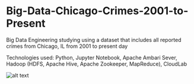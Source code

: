 # Big-Data-Chicago-Crimes-2001-to-Present
Big Data Engineering studying using a dataset that includes all reported crimes from Chicago, IL from 2001 to present day

Technologies used: Python, Jupyter Notebook, Apache Ambari Sever, Hadoop (HDFS, Apache Hive, Apache Zookeeper, MapReduce), CloudLab


![alt text](https://i.imgur.com/RhHDRqc.png)
